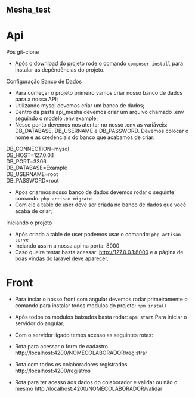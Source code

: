 ## Mesha_test

# Api

Pós git-clone

- Após o download do projeto rode o comando `composer install` para instalar as depêndências do projeto.

Configuração Banco de Dados

- Para começar o projeto primeiro vamos criar nosso banco de dados para a nossa API;
- Utilizando mysql devemos criar um banco de dados;
- Dentro da pasta api_mesha devemos criar um arquivo chamado .env seguindo o modelo .env.example;
- Nesse ponto devemos nos atentar no nosso .env as variáveis: DB_DATABASE, DB_USERNAME e DB_PASSWORD. Devemos colocar o nome e as credenciais do banco que acabamos de criar:

DB_CONNECTION=mysql<br>
DB_HOST=127.0.0.1<br>
DB_PORT=3306<br>
DB_DATABASE=Example<br>
DB_USERNAME=root<br>
DB_PASSWORD=root

- Apos criarmos nosso banco de dados devemos rodar o seguinte comando:
  `php artisan migrate`
- Com ele a table de user deve ser criada no banco de dados que você acaba de criar;

Iniciando o projeto

- Após criada a table de user podemos usar o comando:
  `php artisan serve`
- Inciando assim a nossa api na porta: 8000
- Caso queira testar basta acessar: http://127.0.0.1:8000 e a página de boas vindas do laravel deve aparecer.

# Front

- Para inciar o nosso front com angular devemos rodar primeiramente o comando para instalar todos modulos do projeto:
  `npm install`

- Após todos os modulos baixados basta rodar:
  `npm start`
  Para iniciar o servidor do angular;

- Com o servidor ligado temos acesso as seguintes rotas:
- Rota para acessar o form de cadastro http://localhost:4200/NOMECOLABORADOR/registrar
- Rota com todos os colaboradores registrados http://localhost:4200/registros
- Rota para ter acesso aos dados do colaborador e validar ou não o mesmo http://localhost:4200/NOMECOLABORADOR/validar
